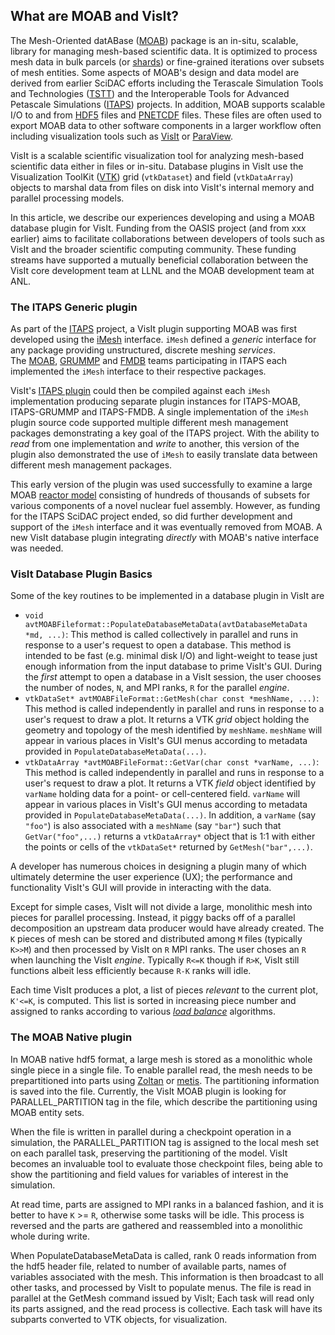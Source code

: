 ## What are MOAB and VisIt?
The Mesh-Oriented datABase ([MOAB](https://sigma.mcs.anl.gov/moab-library/)) package is an in-situ, scalable, library for managing mesh-based scientific data.
It is optimized to process mesh data in bulk parcels (or [shards](https://en.wikipedia.org/wiki/Shard_(database_architecture))) or fine-grained iterations over subsets of mesh entities.
Some aspects of MOAB's design and data model are derived from earlier SciDAC efforts including the Terascale Simulation Tools and Technologies ([TSTT](https://www.researchgate.net/publication/259197545_The_TSTTM_Interface)) and the Interoperable Tools for Advanced Petascale Simulations ([ITAPS](https://www.osti.gov/biblio/971531/)) projects.
In addition, MOAB supports scalable I/O to and from [HDF5](https://support.hdfgroup.org/documentation/hdf5/latest/) files and [PNETCDF](https://parallel-netcdf.github.io/) files.
These files are often used to export MOAB data to other software components in a larger workflow often including visualization tools such as [VisIt](https://visit.llnl.gov) or [ParaView](https://www.paraview.org).

VisIt is a scalable scientific visualization tool for analyzing mesh-based scientific data either in files or in-situ.
Database plugins in VisIt use the Visualization ToolKit ([VTK](https://vtk.org)) grid (`vtkDataset`) and field (`vtkDataArray`) objects to marshal data from files on disk into VisIt's internal memory and parallel processing models.

In this article, we describe our experiences developing and using a MOAB database plugin for VisIt.
Funding from the OASIS project (and from xxx earlier) aims to facilitate collaborations between developers of tools such as VisIt and the broader scientific computing community.
These funding streams have supported a mutually beneficial collaboration between the VisIt core development team at LLNL and the MOAB development team at ANL.

### The ITAPS Generic plugin

As part of the [ITAPS](https://markcmiller86.github.io/ITAPS/) project, a VisIt plugin supporting MOAB was first developed using the [iMesh](https://markcmiller86.github.io/ITAPS/software/iMesh_html/i_mesh_8h.html) interface.
`iMesh` defined a *generic* interface for any package providing unstructured, discrete meshing *services*.	
The [MOAB](https://sigma.mcs.anl.gov/moab-library/), [GRUMMP](https://www.researchgate.net/publication/254313656_GRUMMP_User's_Guide) and [FMDB](https://scorec.rpi.edu/FMDB/) teams participating in ITAPS each implemented the `iMesh` interface to their respective packages.

VisIt's [ITAPS plugin](https://github.com/visit-dav/visit/tree/2.10RC/src/databases/ITAPS_C) could then be compiled against each `iMesh` implementation producing separate plugin instances for ITAPS-MOAB, ITAPS-GRUMMP and ITAPS-FMDB.
A single implementation of the `iMesh` plugin source code supported multiple different mesh management packages demonstrating a key goal of the ITAPS project.
With the ability to *read* from one implementation and *write* to another, this version of the plugin also demonstrated the use of `iMesh` to easily translate data between different mesh management packages.

This early version of the plugin was used successfully to examine a large MOAB [reactor model](https://publications.anl.gov/anlpubs/2013/10/76766.pdf#page=12) consisting of hundreds of thousands of subsets for various components of a novel nuclear fuel assembly.
However, as funding for the ITAPS SciDAC project ended, so did further development and support of the `iMesh` interface and it was eventually removed from MOAB.
A new VisIt database plugin integrating *directly* with MOAB's native interface was needed.

### VisIt Database Plugin Basics

Some of the key routines to be implemented in a database plugin in VisIt are
* `void avtMOABFileformat::PopulateDatabaseMetaData(avtDatabaseMetaData *md, ...)`:
  This method is called collectively in parallel and runs in response to a user's request to open a database.
  This method is intended to be fast (e.g. minimal disk I/O) and light-weight to tease just enough information from the input database to prime VisIt's GUI.
  During the *first* attempt to open a database in a VisIt session, the user chooses the number of nodes, `N`, and MPI ranks, `R` for the parallel *engine*.
* `vtkDataSet* avtMOABFileFormat::GetMesh(char const *meshName, ...)`:
  This method is called independently in parallel and runs in response to a user's request to draw a plot.
  It returns a VTK *grid* object holding the geometry and topology of the mesh identified by `meshName`.
  `meshName` will appear in various places in VisIt's GUI menus according to metadata provided in `PopulateDatabaseMetaData(...)`.
* `vtkDataArray *avtMOABFileFormat::GetVar(char const *varName, ...)`:
  This method is called independently in parallel and runs in response to a user's request to draw a plot.
  It returns a VTK *field* object identified by `varName` holding data for a point- or cell-centered field.
  `varName` will appear in various places in VisIt's GUI menus according to metadata provided in `PopulateDatabaseMetaData(...)`.
  In addition, a `varName` (say `"foo"`) is also associated with a `meshName` (say `"bar"`) such that `GetVar("foo",...)` returns a `vtkDataArray*` object that is 1:1 with either the points or cells of the `vtkDataSet*` returned by `GetMesh("bar",...)`. 

A developer has numerous choices in designing a plugin many of which ultimately determine the user experience (UX); the performance and functionality VisIt's GUI will provide in interacting with the data.

Except for simple cases, VisIt will not divide a large, monolithic mesh into pieces for parallel processing.
Instead, it piggy backs off of a parallel decomposition an upstream data producer would have already created.
The `K` pieces of mesh can be stored and distributed among `M` files (typically `K>>M`) and then processed by VisIt on `R` MPI ranks.
The user choses an `R` when launching the VisIt *engine*.
Typically `R<=K` though if `R>K`, VisIt still functions albeit less efficiently because `R-K` ranks will idle.

Each time VisIt produces a plot, a list of pieces *relevant* to the current plot, `K'<=K`, is computed.
This list is sorted in increasing piece number and assigned to ranks according to various [*load balance*](https://visit-sphinx-github-user-manual.readthedocs.io/en/develop/getting_started/Startup_Options.html#:~:text=Load%20balance%20options) algorithms.

### The MOAB Native plugin

In MOAB native hdf5 format, a large mesh is stored as a monolithic whole single piece in a single file. To enable parallel read, the mesh needs to be prepartitioned into parts using [Zoltan](https://sandialabs.github.io/Zoltan/) or [metis](https://github.com/KarypisLab/METIS). The partitioning information is saved into the file. Currently, the VisIt MOAB plugin is looking for PARALLEL_PARTITION tag in the file, which describe the partitioning using MOAB entity sets. 

When the file is written in parallel during a checkpoint operation in a simulation, the PARALLEL_PARTITION tag is assigned to the local mesh set on each parallel task, preserving the partitioning of the model. VisIt becomes an invaluable tool to evaluate those checkpoint files, being able to show the partitioning and field values for variables of interest in the simulation. 

At read time, parts are assigned to MPI ranks in a balanced fashion, and it is better to have `K` >= `R`, otherwise some tasks will be idle. 
This process is reversed and the parts are gathered and reassembled into a monolithic whole during write.

When PopulateDatabaseMetaData is called, rank 0 reads information from the hdf5 header file, related to number of available parts, names of variables associated with the mesh. This information is then broadcast to all other tasks, and processed by VisIt to populate menus. 
The file is read in parallel at the GetMesh command issued by VisIt; Each task will read only its parts assigned, and the read process is collective. Each task will have its subparts converted to VTK objects, for visualization. 

